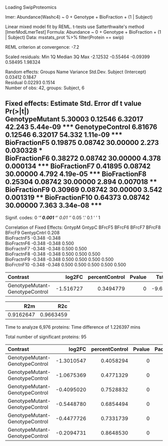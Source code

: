 Loading SwipProteomics

lmer: Abundance(Washc4) ~ 0 + Genotype + BioFraction + (1 | Subject)

Linear mixed model fit by REML. t-tests use Satterthwaite's method 
[lmerModLmerTest]
Formula: Abundance ~ 0 + Genotype + BioFraction + (1 | Subject)
   Data: msstats_prot %>% filter(Protein == swip)

REML criterion at convergence: -7.2

Scaled residuals: 
     Min       1Q   Median       3Q      Max 
-2.12532 -0.55464 -0.09399  0.58495  1.98324 

Random effects:
 Groups   Name        Variance Std.Dev.
 Subject  (Intercept) 0.03412  0.1847  
 Residual             0.02293  0.1514  
Number of obs: 42, groups:  Subject, 6

Fixed effects:
                Estimate Std. Error       df t value Pr(>|t|)    
GenotypeMutant   5.30003    0.12546  6.32017  42.243 5.44e-09 ***
GenotypeControl  6.81676    0.12546  6.32017  54.332 1.11e-09 ***
BioFractionF5    0.19875    0.08742 30.00000   2.273 0.030328 *  
BioFractionF6    0.38272    0.08742 30.00000   4.378 0.000134 ***
BioFractionF7    0.41895    0.08742 30.00000   4.792 4.19e-05 ***
BioFractionF8    0.25304    0.08742 30.00000   2.894 0.007018 ** 
BioFractionF9    0.30969    0.08742 30.00000   3.542 0.001319 ** 
BioFractionF10   0.64373    0.08742 30.00000   7.363 3.34e-08 ***
---
Signif. codes:  0 ‘***’ 0.001 ‘**’ 0.01 ‘*’ 0.05 ‘.’ 0.1 ‘ ’ 1

Correlation of Fixed Effects:
            GntypM GntypC BFrcF5 BFrcF6 BFrcF7 BFrcF8 BFrcF9
GentypCntrl  0.208                                          
BioFractnF5 -0.348 -0.348                                   
BioFractnF6 -0.348 -0.348  0.500                            
BioFractnF7 -0.348 -0.348  0.500  0.500                     
BioFractnF8 -0.348 -0.348  0.500  0.500  0.500              
BioFractnF9 -0.348 -0.348  0.500  0.500  0.500  0.500       
BioFrctnF10 -0.348 -0.348  0.500  0.500  0.500  0.500  0.500


|Contrast                       |    log2FC| percentControl| Pvalue| Tstatistic|        SE|       DF|isSingular |Protein |
|:------------------------------|---------:|--------------:|------:|----------:|---------:|--------:|:----------|:-------|
|GenotypeMutant-GenotypeControl | -1.516727|      0.3494779|      0|  -9.605806| 0.1578969| 80.22002|FALSE      |Q3UMB9  |


|       R2m|       R2c|
|---------:|---------:|
| 0.9162647| 0.9663459|

Time to analyze 6,976 proteins:
Time difference of 1.226397 mins


Total number of significant proteins: 95

|Contrast                       |     log2FC| percentControl| Pvalue| Padjust| Tstatistic|        SE|        DF|Protein |Symbol |
|:------------------------------|----------:|--------------:|------:|-------:|----------:|---------:|---------:|:-------|:------|
|GenotypeMutant-GenotypeControl | -1.3010547|      0.4058294|      0|       0| -21.351209| 0.0609359|  538.6211|Q8C2E7  |Washc5 |
|GenotypeMutant-GenotypeControl | -1.0675369|      0.4771329|      0|       0| -12.042081| 0.0886505|  254.4879|Q6PGL7  |Washc2 |
|GenotypeMutant-GenotypeControl | -0.4095020|      0.7528832|      0|       0|  -9.302825| 0.0440191| 1032.1571|P41234  |Abca2  |
|GenotypeMutant-GenotypeControl | -0.5448780|      0.6854494|      0|       0|  -8.600514| 0.0633541|  498.2879|P35282  |Rab21  |
|GenotypeMutant-GenotypeControl | -0.4477726|      0.7331739|      0|       0|  -8.314603| 0.0538538|  689.6011|Q8K4Z0  |Lgi2   |
|GenotypeMutant-GenotypeControl | -0.2094731|      0.8648530|      0|       0|  -8.046798| 0.0260319| 2951.3430|O54901  |Cd200  |
